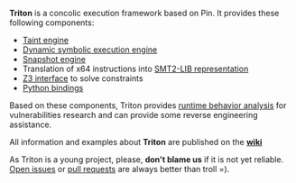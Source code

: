 **Triton** is a concolic execution framework based on Pin. It provides these following components:

* [Taint engine](https://github.com/JonathanSalwan/Triton/wiki/Taint-Engine>)
* [Dynamic symbolic execution engine](https://github.com/JonathanSalwan/Triton/wiki/Symbolic-Engine>)
* [Snapshot engine](https://github.com/JonathanSalwan/Triton/wiki/Snapshot-Engine)
* Translation of x64 instructions into [SMT2-LIB representation](https://github.com/JonathanSalwan/Triton/wiki/SMT2-LIB-Representation)
* [Z3 interface](https://github.com/JonathanSalwan/Triton/wiki/Solver-Engine-Z3) to solve constraints
* [Python bindings](https://github.com/JonathanSalwan/Triton/wiki/Python-Bindings)

Based on these components, Triton provides [runtime behavior analysis](https://github.com/JonathanSalwan/Triton/wiki/Runtime-Behavior-Analysis)
for vulnerabilities research and can provide some reverse engineering assistance.

All information and examples about **Triton** are published on the **[wiki](https://github.com/JonathanSalwan/Triton/wiki)**

As Triton is a young project, please, **don't blame us** if it is not yet reliable. [Open issues](https://github.com/JonathanSalwan/Triton/issues)
or [pull requests](https://github.com/JonathanSalwan/Triton/pulls) are always better than troll =).

